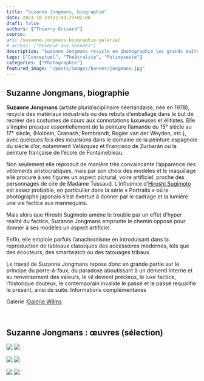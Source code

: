 ```yaml
---
title: "Suzanne Jongmans, biographie"
date: 2023-10-23T22:03:27+02:00
draft: false
authors: ["Thierry Grizard"]
source:
url: /suzanne-jongmans-biographie-galerie/
# access: ["Réservé aux abonnés"]
description: "Suzanne Jongmans recycle en photographie les grands maîtres de la peinture renaissance en les parant des rebuts de la société de consommation de masse."
tags: ["Conceptuel", "Théâtralité", "Palimpseste"]
categories: ["Photographie"]
featured_image: "/posts/images/banner/jongmans.jpg"
---
```

## Suzanne Jongmans, biographie

**Suzanne Jongmans** (artiste pluridisciplinaire néerlandaise, née en 1978), recycle des matériaux industriels ou des rebuts d’emballage dans le but de recréer des costumes de cours aux connotations luxueuses et élitistes. Elle s’inspire presque essentiellement de la peinture flamande du 15° siècle au 17° siècle, (Holbein, Cranach, Rembrandt, Rogier van der Weyden, etc.), avec quelques fois des incursions dans le domaine de la peinture espagnole du siècle d’or, notamment Velázquez et Francisco de Zurbarán ou la peinture française de l’école de Fontainebleau.

Non seulement elle reproduit de manière très convaincante l’apparence des vêtements aristocratiques, mais par son choix des modèles et le maquillage elle procure à ses figures un aspect pictural, voire artificiel, proche des personnages de cire de Madame Tussaud. L’influence d’[Hiroshi Sugimoto](/sugimoto-le-temps-de-la-photographie/) est assez probable, en particulier dans la série « Portraits » où le photographe japonais s’est évertué à donner par le cadrage et la lumière une vie factice aux mannequins.

Mais alors que Hiroshi Sugimoto amène le trouble par un effet d’hyper réalité du factice, Suzanne Jongmans emprunte le chemin opposé pour donner à ses modèles un aspect artificiel.

Enfin, elle emploie parfois l’anachronisme en introduisant dans la reproduction de tableaux classiques des accessoires modernes, tels que des écouteurs, des smartwatch ou des tatouages tribaux.

Le travail de Suzanne Jongmans repose donc en grande partie sur le principe du porte-à-faux, du paradoxe aboutissant à un démenti interne et au renversement des valeurs, le vil devient précieux, le luxe factice, l’historique douteux, le contemporain invalide le passé et le passé requalifie le présent, ainsi de suite. Informations complémentaires


Galerie :[Galerie Wilms](https://galeriewilms.nl/?ref=artefields.net)

⠀
## Suzanne Jongmans : œuvres (sélection)

![](/posts/images/jongmans/suzanne-jongmans.011-2.jpg)
![](/posts/images/jongmans/suzanne_jongmans_photography_portrait_recycling.011-4.jpg)

![](/posts/images/jongmans/suzanne_jongmans_photography_portrait_recycling.011-5.jpg)
![](/posts/images/jongmans/suzanne_jongmans_photography_portrait_recycling.011-6.jpg)

![](/posts/images/jongmans/suzanne_jongmans_photography_portrait_recycling.011-7.jpg)
![](/posts/images/jongmans/suzanne_jongmans_photography_portrait_recycling.011-8.jpg)

